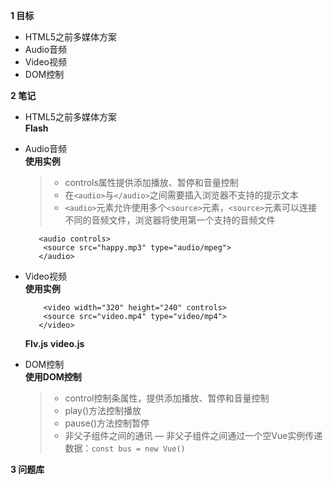 **1 目标**
* HTML5之前多媒体方案  
* Audio音频  
* Video视频  
* DOM控制

**2 笔记**
* HTML5之前多媒体方案  
    **Flash**

* Audio音频  
    **使用实例**
    > * controls属性提供添加播放、暂停和音量控制  
    > * 在`<audio>`与`</audio>`之间需要插入浏览器不支持的提示文本  
    > * `<audio>`元素允许使用多个`<source>`元素，`<source>`元素可以连接不同的音频文件，浏览器将使用第一个支持的音频文件  
    ```html5
       <audio controls>
        <source src="happy.mp3" type="audio/mpeg">
       </audio>
    ```  

* Video视频  
    **使用实例**
    ```
        <video width="320" height="240" controls>
        <source src="video.mp4" type="video/mp4">
       </video>
    ``` 

    **Flv.js**
    **video.js**

* DOM控制  
    **使用DOM控制**
    > * control控制条属性，提供添加播放、暂停和音量控制
    > * play()方法控制播放
    > * pause()方法控制暂停
    > * 非父子组件之间的通讯 — 非父子组件之间通过一个空Vue实例传递数据：`const bus = new Vue()` 

**3 问题库**